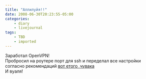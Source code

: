 ```yaml
---
title: "Аллилуйя!!"
date: 2008-06-30T20:23:55-05:00
categories:
    - diary
    - livejournal
tags:
    - TBD
    - imported
---
```


Заработал OpenVPN!  
Пробросил на роутере порт для ssh и переделал все настройки согласно рекомендаций [вот етого  чувака](http://www.lissyara.su/?id=1549)  
И вуаля!